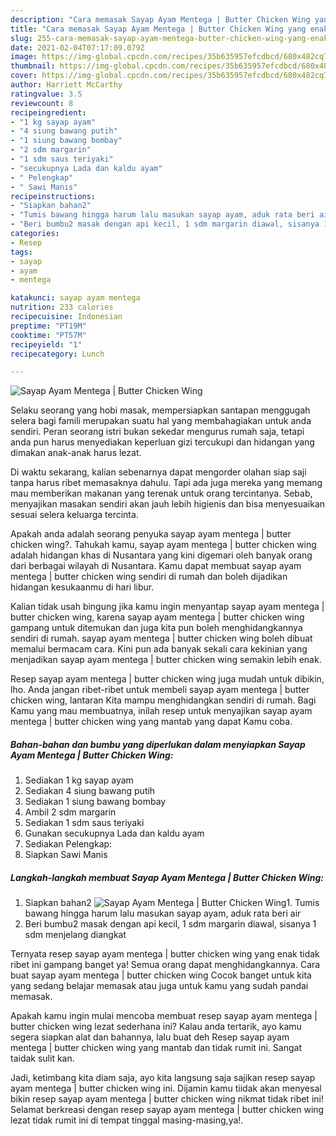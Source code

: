 ```yaml
---
description: "Cara memasak Sayap Ayam Mentega | Butter Chicken Wing yang enak dan Mudah Dibuat"
title: "Cara memasak Sayap Ayam Mentega | Butter Chicken Wing yang enak dan Mudah Dibuat"
slug: 255-cara-memasak-sayap-ayam-mentega-butter-chicken-wing-yang-enak-dan-mudah-dibuat
date: 2021-02-04T07:17:09.079Z
image: https://img-global.cpcdn.com/recipes/35b635957efcdbcd/680x482cq70/sayap-ayam-mentega-butter-chicken-wing-foto-resep-utama.jpg
thumbnail: https://img-global.cpcdn.com/recipes/35b635957efcdbcd/680x482cq70/sayap-ayam-mentega-butter-chicken-wing-foto-resep-utama.jpg
cover: https://img-global.cpcdn.com/recipes/35b635957efcdbcd/680x482cq70/sayap-ayam-mentega-butter-chicken-wing-foto-resep-utama.jpg
author: Harriett McCarthy
ratingvalue: 3.5
reviewcount: 8
recipeingredient:
- "1 kg sayap ayam"
- "4 siung bawang putih"
- "1 siung bawang bombay"
- "2 sdm margarin"
- "1 sdm saus teriyaki"
- "secukupnya Lada dan kaldu ayam"
- " Pelengkap"
- " Sawi Manis"
recipeinstructions:
- "Siapkan bahan2"
- "Tumis bawang hingga harum lalu masukan sayap ayam, aduk rata beri air"
- "Beri bumbu2 masak dengan api kecil, 1 sdm margarin diawal, sisanya 1 sdm menjelang diangkat"
categories:
- Resep
tags:
- sayap
- ayam
- mentega

katakunci: sayap ayam mentega 
nutrition: 233 calories
recipecuisine: Indonesian
preptime: "PT19M"
cooktime: "PT57M"
recipeyield: "1"
recipecategory: Lunch

---
```



![Sayap Ayam Mentega | Butter Chicken Wing](https://img-global.cpcdn.com/recipes/35b635957efcdbcd/680x482cq70/sayap-ayam-mentega-butter-chicken-wing-foto-resep-utama.jpg)

Selaku seorang yang hobi masak, mempersiapkan santapan menggugah selera bagi famili merupakan suatu hal yang membahagiakan untuk anda sendiri. Peran seorang istri bukan sekedar mengurus rumah saja, tetapi anda pun harus menyediakan keperluan gizi tercukupi dan hidangan yang dimakan anak-anak harus lezat.

Di waktu  sekarang, kalian sebenarnya dapat mengorder olahan siap saji tanpa harus ribet memasaknya dahulu. Tapi ada juga mereka yang memang mau memberikan makanan yang terenak untuk orang tercintanya. Sebab, menyajikan masakan sendiri akan jauh lebih higienis dan bisa menyesuaikan sesuai selera keluarga tercinta. 



Apakah anda adalah seorang penyuka sayap ayam mentega | butter chicken wing?. Tahukah kamu, sayap ayam mentega | butter chicken wing adalah hidangan khas di Nusantara yang kini digemari oleh banyak orang dari berbagai wilayah di Nusantara. Kamu dapat membuat sayap ayam mentega | butter chicken wing sendiri di rumah dan boleh dijadikan hidangan kesukaanmu di hari libur.

Kalian tidak usah bingung jika kamu ingin menyantap sayap ayam mentega | butter chicken wing, karena sayap ayam mentega | butter chicken wing gampang untuk ditemukan dan juga kita pun boleh menghidangkannya sendiri di rumah. sayap ayam mentega | butter chicken wing boleh dibuat memalui bermacam cara. Kini pun ada banyak sekali cara kekinian yang menjadikan sayap ayam mentega | butter chicken wing semakin lebih enak.

Resep sayap ayam mentega | butter chicken wing juga mudah untuk dibikin, lho. Anda jangan ribet-ribet untuk membeli sayap ayam mentega | butter chicken wing, lantaran Kita mampu menghidangkan sendiri di rumah. Bagi Kamu yang mau membuatnya, inilah resep untuk menyajikan sayap ayam mentega | butter chicken wing yang mantab yang dapat Kamu coba.

<!--inarticleads1-->

##### Bahan-bahan dan bumbu yang diperlukan dalam menyiapkan Sayap Ayam Mentega | Butter Chicken Wing:

1. Sediakan 1 kg sayap ayam
1. Sediakan 4 siung bawang putih
1. Sediakan 1 siung bawang bombay
1. Ambil 2 sdm margarin
1. Sediakan 1 sdm saus teriyaki
1. Gunakan secukupnya Lada dan kaldu ayam
1. Sediakan  Pelengkap:
1. Siapkan  Sawi Manis




<!--inarticleads2-->

##### Langkah-langkah membuat Sayap Ayam Mentega | Butter Chicken Wing:

1. Siapkan bahan2
<img src="https://img-global.cpcdn.com/steps/567e4bbd2702a2ec/160x128cq70/sayap-ayam-mentega-butter-chicken-wing-langkah-memasak-1-foto.jpg" alt="Sayap Ayam Mentega | Butter Chicken Wing">1. Tumis bawang hingga harum lalu masukan sayap ayam, aduk rata beri air
1. Beri bumbu2 masak dengan api kecil, 1 sdm margarin diawal, sisanya 1 sdm menjelang diangkat




Ternyata resep sayap ayam mentega | butter chicken wing yang enak tidak ribet ini gampang banget ya! Semua orang dapat menghidangkannya. Cara buat sayap ayam mentega | butter chicken wing Cocok banget untuk kita yang sedang belajar memasak atau juga untuk kamu yang sudah pandai memasak.

Apakah kamu ingin mulai mencoba membuat resep sayap ayam mentega | butter chicken wing lezat sederhana ini? Kalau anda tertarik, ayo kamu segera siapkan alat dan bahannya, lalu buat deh Resep sayap ayam mentega | butter chicken wing yang mantab dan tidak rumit ini. Sangat taidak sulit kan. 

Jadi, ketimbang kita diam saja, ayo kita langsung saja sajikan resep sayap ayam mentega | butter chicken wing ini. Dijamin kamu tiidak akan menyesal bikin resep sayap ayam mentega | butter chicken wing nikmat tidak ribet ini! Selamat berkreasi dengan resep sayap ayam mentega | butter chicken wing lezat tidak rumit ini di tempat tinggal masing-masing,ya!.

